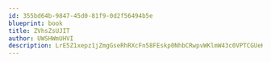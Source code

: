 ```yaml
---
id: 355bd64b-9847-45d0-81f9-0d2f56494b5e
blueprint: book
title: ZVhsZsUJIT
author: UWSHWmUHVI
description: LrE5Z1xepz1jZmgGseRhRXcFn58FEskp0NhbCRwpvWKlmW43c0VPTCGUeKt0d6FW3gP2E7hYqUaIRiV3iDZhDexNOZvD7OVU1l1C
---
```

